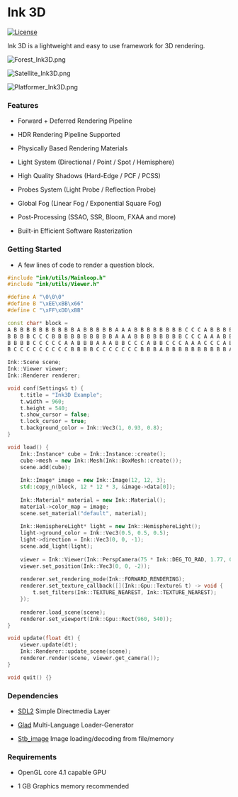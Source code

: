 Ink 3D
========

[![License](http://img.shields.io/:license-mit-blue.svg)](http://doge.mit-license.org)

Ink 3D is a lightweight and easy to use framework for 3D rendering.

![Forest_Ink3D.png](https://s2.loli.net/2022/09/16/HWl1xMqmyFhAvNp.png "Forest - Render by Ink3D")

![Satellite_Ink3D.png](https://s2.loli.net/2022/09/16/dJblkZyncmNR3oF.png "Satellite - Render by Ink3D")

![Platformer_Ink3D.png](https://s2.loli.net/2022/09/19/eO61ZPmyVGjtCSA.png "Platformer Game - Render by Ink3D")

### Features ###

- Forward + Deferred Rendering Pipeline

- HDR Rendering Pipeline Supported

- Physically Based Rendering Materials

- Light System (Directional / Point / Spot / Hemisphere)

- High Quality Shadows (Hard-Edge / PCF / PCSS)

- Probes System (Light Probe / Reflection Probe)

- Global Fog (Linear Fog / Exponential Square Fog)

- Post-Processing (SSAO, SSR, Bloom, FXAA and more)

- Built-in Efficient Software Rasterization

### Getting Started ###

- A few lines of code to render a question block.

```CPP
#include "ink/utils/Mainloop.h"
#include "ink/utils/Viewer.h"

#define A "\0\0\0"
#define B "\xEE\xBB\x66"
#define C "\xFF\xDD\xBB"

const char* block =
A B B B B B B B B B B A B B B B B A A A B B B B B B B B C C C A B B B B
B B B B C C C B B B B B B B B B B A A A B B B B B B B B C C C A A A B B
B B B B C C C C C A A B B B A A A B B C C C A B B C C C A A A C C C A B
B C C C C C C C C C B B B B C C C C C C C B B B A B B B B B B B B B B A;

Ink::Scene scene;
Ink::Viewer viewer;
Ink::Renderer renderer;

void conf(Settings& t) {
	t.title = "Ink3D Example";
	t.width = 960;
	t.height = 540;
	t.show_cursor = false;
	t.lock_cursor = true;
	t.background_color = Ink::Vec3(1, 0.93, 0.8);
}

void load() {
	Ink::Instance* cube = Ink::Instance::create();
	cube->mesh = new Ink::Mesh(Ink::BoxMesh::create());
	scene.add(cube);
	
	Ink::Image* image = new Ink::Image(12, 12, 3);
	std::copy_n(block, 12 * 12 * 3, &image->data[0]);
	
	Ink::Material* material = new Ink::Material();
	material->color_map = image;
	scene.set_material("default", material);
	
	Ink::HemisphereLight* light = new Ink::HemisphereLight();
	light->ground_color = Ink::Vec3(0.5, 0.5, 0.5);
	light->direction = Ink::Vec3(0, 0, -1);
	scene.add_light(light);
	
	viewer = Ink::Viewer(Ink::PerspCamera(75 * Ink::DEG_TO_RAD, 1.77, 0.05, 1000));
	viewer.set_position(Ink::Vec3(0, 0, -2));
	
	renderer.set_rendering_mode(Ink::FORWARD_RENDERING);
	renderer.set_texture_callback([](Ink::Gpu::Texture& t) -> void {
		t.set_filters(Ink::TEXTURE_NEAREST, Ink::TEXTURE_NEAREST);
	});
	
	renderer.load_scene(scene);
	renderer.set_viewport(Ink::Gpu::Rect(960, 540));
}

void update(float dt) {
	viewer.update(dt);
	Ink::Renderer::update_scene(scene);
	renderer.render(scene, viewer.get_camera());
}

void quit() {}
```

### Dependencies ###

- [SDL2](https://libsdl.org) Simple Directmedia Layer

- [Glad](https://glad.dav1d.de) Multi-Language Loader-Generator

- [Stb_image](https://github.com/nothings/stb) Image loading/decoding from file/memory

### Requirements ###

- OpenGL core 4.1 capable GPU

- 1 GB Graphics memory recommended
